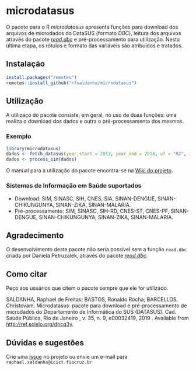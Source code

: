 # microdatasus

O pacote para o R *microdatasus* apresenta funções para download dos arquivos de microdados do DataSUS (formato *DBC*), leitura dos arquivos através do pacote [*read.dbc*](https://cran.r-project.org/web/packages/read.dbc/index.html) e pré-processamento para utilização. Nesta última etapa, os rótulos e formato das variáveis são atribuídos e tratados.

## Instalação

```r
install.packages("remotes")
remotes::install_github("rfsaldanha/microdatasus")
```

## Utilização

A utilizaço do pacote consiste, em geral, no uso de duas funções: uma realiza o download dos dados e outra o pré-processamento dos mesmos.

### Exemplo

```r
library(microdatasus)
dados <- fetch_datasus(year_start = 2013, year_end = 2014, uf = "RJ", information_system = "SIM-DO")
dados <- process_sim(dados)
```

O manual para a utilização do pacote encontra-se na [Wiki do projeto](https://github.com/rfsaldanha/microdatasus/wiki).

### Sistemas de Informação em Saúde suportados

* Download: SIM, SINASC, SIH, CNES, SIA, SINAN-DENGUE, SINAN-CHIKUNGUNYA, SINAN-ZIKA, SINAN-MALARIA.
* Pré-processamento: SIM, SINASC, SIH-RD, CNES-ST, CNES-PF, SINAN-DENGUE, SINAN-CHIKUNGUNYA, SINAN-ZIKA, SINAN-MALARIA.

## Agradecimento

O desenvolvimento deste pacote não seria possível sem a função `read.dbc` criada por Daniela Petruzalek, através do pacote [*read.dbc*](https://cran.r-project.org/web/packages/read.dbc/index.html).

## Como citar

Peço aos usuários que citem o pacote sempre que ele for utilizado.

SALDANHA, Raphael de Freitas; BASTOS, Ronaldo Rocha; BARCELLOS, Christovam. Microdatasus: pacote para download e pré-processamento de microdados do Departamento de Informática do SUS (DATASUS). Cad. Saúde Pública,  Rio de Janeiro ,  v. 35, n. 9,  e00032419,    2019 .   Available from <http://ref.scielo.org/dhcq3y>.


## Dúvidas e sugestões

Crie uma [issue](https://github.com/rfsaldanha/microdatasus/issues) no projeto ou envie um e-mail para `raphael.saldanha@icict.fiocruz.br`
